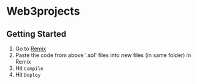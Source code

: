 # Web3projects
## Getting Started

1. Go to [Remix](https://remix.ethereum.org/)
2. Paste the code from above '.sol' files into new files (in same folder) in Remix
3. Hit `Compile`
4. Hit `Deploy`
